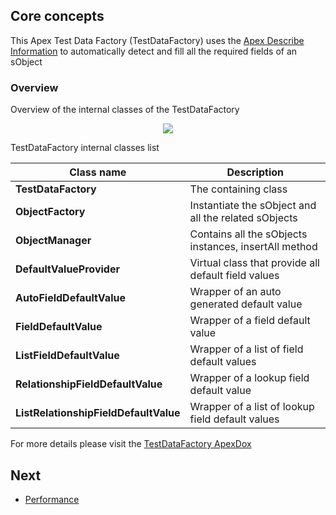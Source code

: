 
## Core concepts 

This Apex Test Data Factory (TestDataFactory) uses the [Apex Describe Information](https://developer.salesforce.com/docs/atlas.en-us.apexcode.meta/apexcode/apex_dynamic_describe_objects_understanding.htm) to automatically detect and fill all the required fields of an sObject

### Overview

Overview of the internal classes of the TestDataFactory


<p align="center"><img src ="./assets/overview.png"/></p>



TestDataFactory internal classes list

| Class name                            | Description                                           |
|---------------------------------------|-------------------------------------------------------|
| **TestDataFactory**                               | The containing class                                  |
| **ObjectFactory**                     | Instantiate the sObject and all the related sObjects  |
| **ObjectManager**                     | Contains all the sObjects instances, insertAll method |
| **DefaultValueProvider**              | Virtual class that provide all default field values   |
| **AutoFieldDefaultValue**             | Wrapper of an auto generated default value            |
| **FieldDefaultValue**                 | Wrapper of a field default value                      |
| **ListFieldDefaultValue**             | Wrapper of a list of field default values             |
| **RelationshipFieldDefaultValue**     | Wrapper of a lookup field default value               |
| **ListRelationshipFieldDefaultValue** | Wrapper of a list of lookup field default values      |

For more details please visit the [TestDataFactory ApexDox](http://test-data-factory.surge.sh/)

## Next

* [Performance](PERFORMANCE.md)
